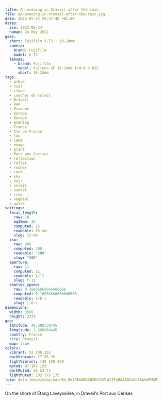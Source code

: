 ```yaml
---
title: An evening in Draveil after the rain
file: an-evening-in-draveil-after-the-rain.jpg
date: 2022-05-24 20:37:48 +01:00
dates:
  iso: 2022-05-24
  human: 24 May 2022
gear:
  short: Fujifilm X-T3 + 10-24mm
  camera:
    brand: Fujifilm
    model: X-T3
  lenses:
    - brand: Fujifilm
      model: Fujinon XF 10-24mm f/4.0 R OIS
      short: 10-24mm
tags:
  - arbre
  - ciel
  - cloud
  - coucher de soleil
  - Draveil
  - eau
  - Essonne
  - Europa
  - Europe
  - evening
  - France
  - Ile de France
  - lac
  - lake
  - nuage
  - plant
  - Port aux Cerises
  - reflection
  - reflet
  - rocher
  - rock
  - sky
  - soir
  - soleil
  - sunset
  - tree
  - végétal
  - water
settings:
  focal_length:
    raw: 10
    eq35mm: 15
    computed: 15
    readable: 15 mm
    slug: 15-mm
  iso:
    raw: 200
    computed: 200
    readable: "200"
    slug: "200"
  aperture:
    raw: 11
    computed: 11
    readable: ƒ/11
    slug: f-11
  shutter_speed:
    raw: 0.16666666666666666
    computed: 0.16666666666666666
    readable: 1/6 s
    slug: 1-6-s
dimensions:
  width: 3500
  height: 2333
geo:
  latitude: 48.688739445
  longitude: 2.398964445
  country: France
  city: Draveil
  map: true
colors:
  vibrant: 52 100 152
  darkVibrant: 27 65 95
  lightVibrant: 148 180 229
  muted: 97 107 158
  darkMuted: 50 53 73
  lightMuted: 202 179 175
lqip: data:image/webp;base64,UklGRmQBAABXRUJQVlA4IFgBAAAQCwCdASpkAEMAP3GixVk7taejsHVcO3AuCUWwAU+K99SSv3QAAATZKeoPJJi9OAQWwRxzkhGYpwktCR+XLiBg3jrs658FLfUl8EOPwOqEjhk/eTA0eSABtddie3yEJC8AAPnZigB/sWBygycxYdbZh+czGtqOzhXrcdWz27dfgDvLVznjZivPLsG5T2ccR42/k+mLZmo35wwv9JQVseIt+3OhOk8mzLCsY+lkoO9+cz7UmBdofqGyAvwdRWEeENYjK/bKz4MOqMvtQQiBEX+FKsZ8nishX/vfxc+DAId+8jqjxrn1JrW7oKHTLkw7m9DSuHySwkExwr1XF6wpwZHgpp5TjEekS0v6+N4Jg/qdnq0/T3lWcN4aGG3ByHrisIsLYwePyRJ+QOJWsjXHQeXswTxdk1PtQij+Kyp7kXxcnwuWhCEIXpF4A+5HkfU2jHIeifg2sgAAAA==
---
```


On the shore of Étang Laveyssière, in Draveil's Port aux Cerises
